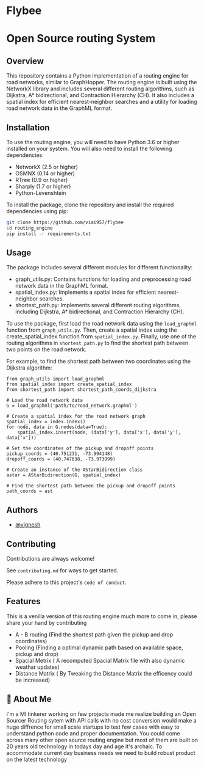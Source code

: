 # Flybee
# Open Source routing System

## Overview
This repository contains a Python implementation of a routing engine for road networks, similar to GraphHopper. The routing engine is built using the NetworkX library and includes several different routing algorithms, such as Dijkstra, A* bidirectional, and Contraction Hierarchy (CH). It also includes a spatial index for efficient nearest-neighbor searches and a utility for loading road network data in the GraphML format.


## Installation

To use the routing engine, you will need to have Python 3.6 or higher installed on your system. You will also need to install the following dependencies:

- NetworkX (2.5 or higher)
- OSMNX (0.14 or higher)
- RTree (0.9 or higher)
- Sharply (1.7 or higher)
- Python-Levenshtein

To install the package, clone the repository and install the required dependencies using pip:

```bash
git clone https://github.com/viai957/flybee
cd routing_engine
pip install -r requirements.txt
```
    
## Usage

The package includes several different modules for different functionality:

- graph_utils.py: Contains functions for loading and preprocessing road network data in the GraphML format.
- spatial_index.py: Implements a spatial index for efficient nearest-neighbor searches.
- shortest_path.py: Implements several different routing algorithms, including Dijkstra, A* bidirectional, and Contraction Hierarchy (CH).

To use the package, first load the road network data using the ``load_graphml`` function from ``graph_utils.py``. Then, create a spatial index using the create_spatial_index function from ``spatial_index.py``. Finally, use one of the routing algorithms in `shortest_path.py` to find the shortest path between two points on the road network.

For example, to find the shortest path between two coordinates using the Dijkstra algorithm:


```
from graph_utils import load_graphml
from spatial_index import create_spatial_index
from shortest_path import shortest_path_coords_dijkstra

# Load the road network data
G = load_graphml('path/to/road_network.graphml')

# Create a spatial index for the road network graph
spatial_index = index.Index()
for node, data in G.nodes(data=True):
    spatial_index.insert(node, (data['y'], data['x'], data['y'], data['x']))

# Set the coordinates of the pickup and dropoff points
pickup_coords = (40.751231, -73.994148)
dropoff_coords = (40.747638, -73.973999)

# Create an instance of the AStarBidirection class
astar = AStarBidirection(G, spatial_index)

# Find the shortest path between the pickup and dropoff points
path_coords = ast

```

## Authors

- [@vignesh](https://www.github.com/viai957)


## Contributing

Contributions are always welcome!

See `contributing.md` for ways to get started.

Please adhere to this project's `code of conduct`.


## Features

This is a venilla version of this routing engine much more to come in, please share your hand by contributing

- A - B routing (Find the shortest path given the pickup and drop coordinates)
- Pooling (Finding a optimal dynamic path based on available space, pickup and drop)
- Spacial Metrix ( A recomputed Spacial Matrix file with also dynamic weathar updates)
- Distance Matrix ( By Tweaking the Distance Matrix the efficency could be increased)


## 🚀 About Me
I'm a Ml tinkerer working on few projects made me realize building an Open Sourcer Routing sytem with API calls with no cost conversion would make a huge diffrence for small scale startups to test few cases with easy to understand python code and proper documentation. You could come across many other open source routing engine but most of them are built on 20 years old technology in todays day and age it's archaic. To accommodate current day business needs we need to build robust product on the latest technology